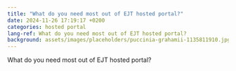 ```yaml
---
title: "What do you need most out of EJT hosted portal?"
date: 2024-11-26 17:19:17 +0200
categories: hosted portal
lang-ref: What do you need most out of EJT hosted portal?
background: assets/images/placeholders/puccinia-grahamii-1135811910.jpg
---
```


What do you need most out of EJT hosted portal?